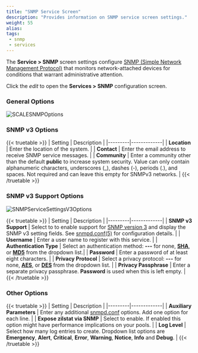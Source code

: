 ```yaml
---
title: "SNMP Service Screen"
description: "Provides information on SNMP service screen settings."
weight: 55
alias: 
tags:
 - snmp
 - services
---
```




The **Service > SNMP** screen settings configure [SNMP (Simple Network Management Protocol)](https://tools.ietf.org/html/rfc1157) that monitors network-attached devices for conditions that warrant administrative attention.

Click the <i class="material-icons" aria-hidden="true" title="Configure">edit</i> to open the **Services > SNMP** configuration screen.

### General Options

![SCALESNMPOptions](/images/SCALE/SystemSettings/SCALESNMPOptions.png "SCALE SNMP Service Options")

### SNMP v3 Options

{{< truetable >}}
| Setting | Description |
|---------|-------------|
| **Location** | Enter the location of the system. |
| **Contact** | Enter the email address to receive SNMP service messages. |
| **Community** | Enter a community other than the default **public** to increase system security. Value can only contain alphanumeric characters, underscores (_), dashes (-), periods (.), and spaces. Not required and can leave this empty for SNMPv3 networks. |
{{< /truetable >}}

### SNMP v3 Support Options

![SNMPServiceSettingsV3Options](/images/SCALE/SystemSettings/SNMPServiceSettingsV3Options.png "SCALE SNMP Service SNMP v3 Options")

{{< truetable >}}
| Setting | Description |
|---------|-------------|
| **SNMP v3 Support** | Select to to enable support for [SNMP version 3](https://tools.ietf.org/html/rfc3410) and display the SNMP v3 setting fields. See [snmpd.conf(5)](https://net-snmp.sourceforge.io/docs/man/snmpd.conf.html) for configuration details. |
| **Username** | Enter a user name to register with this service. |
| **Authentication Type** | Select an authentication method: **---** for none, **[SHA](https://tools.ietf.org/html/rfc4634)**, or **[MD5](https://tools.ietf.org/html/rfc1321)** from the dropdown list.|
| **Password** | Enter a password of at least eight characters. |
| **Privacy Protocol** | Select a privacy protocol: **---** for none, **[AES](https://tools.ietf.org/doc/tcllib/html/aes.html)**, or **[DES](https://tools.ietf.org/doc/tcllib/html/des.html)** from the dropdown list. |
| **Privacy Passphrase** | Enter a separate privacy passphrase. **Password** is used when this is left empty. |
{{< /truetable >}}

### Other Options

{{< truetable >}}
| Setting | Description |
|---------|-------------|
| **Auxiliary Parameters** | Enter any additional [snmpd.conf](https://net-snmp.sourceforge.io/docs/man/snmpd.conf.html) options. Add one option for each line. |
| **Expose zilstat via SNMP** | Select to enable. If enabled this option might have performance implications on your pools. |
| **Log Level** | Select how many log entries to create. Dropdown list options are **Emergency**, **Alert**, **Critical**, **Error**, **Warning**, **Notice**, **Info** and **Debug**. |
{{< /truetable >}}
